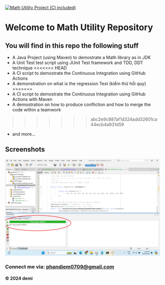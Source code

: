 [![Math Utility Project (CI included)](https://github.com/Demi79/math-util/actions/workflows/maven.yml/badge.svg)](https://github.com/Demi79/math-util/actions/workflows/maven.yml)
# Welcome to Math Utility Repository 
## You will find in this repo the following stuff
* A Java Project (using Maven) to demostrate a Math library as in JDK 
* A Unit Test test script using JUnit Test framework and TDD, DDT technique
<<<<<<< HEAD
* A CI script to demostrate the Continuous Integration using GitHub Actions
* A demonstration on what is the regression Test (kiểm thử hồi quy)
=======
* A CI script to demostrate the Continuous Integration using GitHub Actions with Maven
* A demostration on how to produce confliction and how to merge the code within a teamwork 
>>>>>>> abc2e9c887af1d324add32601ca44ecb4a931d59
* and more...
## Screenshots
![Source code and test script](https://github.com/Demi79/math-util/blob/main/screenshots/SourceCodeAndUnitTest.png)
### Connect me via: phandiem0709@gmail.com
#### &#169; 2024 demi
